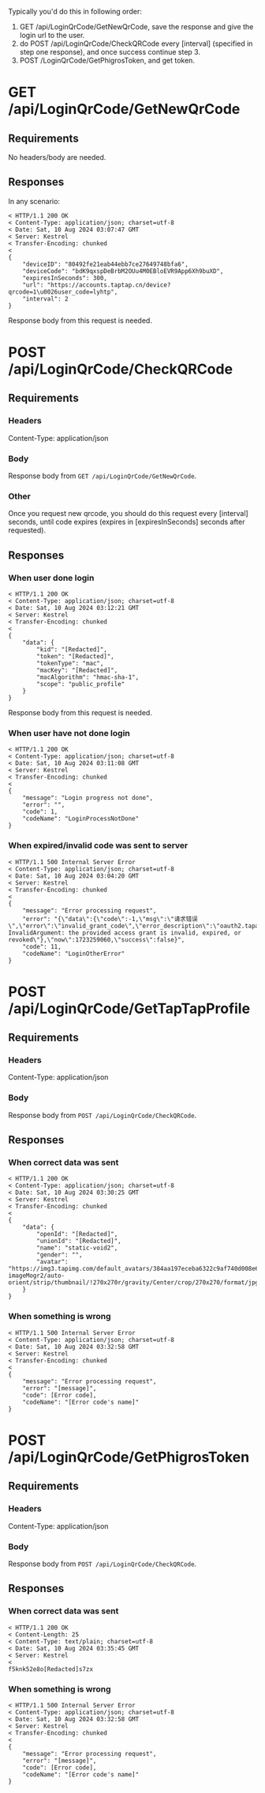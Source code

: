 Typically you'd do this in following order:
1. GET /api/LoginQrCode/GetNewQrCode, save the response and give the login url to the user.
2. do POST /api/LoginQrCode/CheckQRCode every [interval\] (specified in step one response), and once success continue step 3.
3. POST /LoginQrCode/GetPhigrosToken, and get token.

# GET /api/LoginQrCode/GetNewQrCode
## Requirements
No headers/body are needed.

## Responses
In any scenario:
```
< HTTP/1.1 200 OK
< Content-Type: application/json; charset=utf-8
< Date: Sat, 10 Aug 2024 03:07:47 GMT
< Server: Kestrel
< Transfer-Encoding: chunked
<
{
    "deviceID": "80492fe21eab44ebb7ce27649748bfa6",
    "deviceCode": "bdK9qxspDeBrbM2OUu4M0EBloEVR9App6Xh9buXD",
    "expiresInSeconds": 300,
    "url": "https://accounts.taptap.cn/device?qrcode=1\u0026user_code=lyhtp",
    "interval": 2
}
```
Response body from this request is needed.

# POST /api/LoginQrCode/CheckQRCode
## Requirements
### Headers
Content-Type: application/json
### Body
Response body from `GET /api/LoginQrCode/GetNewQrCode`.
### Other
Once you request new qrcode, you should do this request every [interval\] seconds, until code expires (expires in [expiresInSeconds\] seconds after requested).
## Responses
### When user done login
```
< HTTP/1.1 200 OK
< Content-Type: application/json; charset=utf-8
< Date: Sat, 10 Aug 2024 03:12:21 GMT
< Server: Kestrel
< Transfer-Encoding: chunked
<
{
    "data": {
        "kid": "[Redacted]",
        "token": "[Redacted]",
        "tokenType": "mac",
        "macKey": "[Redacted]",
        "macAlgorithm": "hmac-sha-1",
        "scope": "public_profile"
    }
}
```
Response body from this request is needed.

### When user have not done login
```
< HTTP/1.1 200 OK
< Content-Type: application/json; charset=utf-8
< Date: Sat, 10 Aug 2024 03:11:08 GMT
< Server: Kestrel
< Transfer-Encoding: chunked
<
{
    "message": "Login progress not done",
    "error": "",
    "code": 1,
    "codeName": "LoginProcessNotDone"
}
```
### When expired/invalid code was sent to server
```
< HTTP/1.1 500 Internal Server Error
< Content-Type: application/json; charset=utf-8
< Date: Sat, 10 Aug 2024 03:04:20 GMT
< Server: Kestrel
< Transfer-Encoding: chunked
<
{
    "message": "Error processing request",
    "error": "{\"data\":{\"code\":-1,\"msg\":\"请求错误\",\"error\":\"invalid_grant_code\",\"error_description\":\"oauth2.tapapis.com.INVALID_GRANT_CODE: InvalidArgument: the provided access grant is invalid, expired, or revoked\"},\"now\":1723259060,\"success\":false}",
    "code": 11,
    "codeName": "LoginOtherError"
}
```
# POST /api/LoginQrCode/GetTapTapProfile
## Requirements
### Headers
Content-Type: application/json
### Body
Response body from `POST /api/LoginQrCode/CheckQRCode`.
## Responses
### When correct data was sent
```
< HTTP/1.1 200 OK
< Content-Type: application/json; charset=utf-8
< Date: Sat, 10 Aug 2024 03:30:25 GMT
< Server: Kestrel
< Transfer-Encoding: chunked
<
{
    "data": {
        "openId": "[Redacted]",
        "unionId": "[Redacted]",
        "name": "static-void2",
        "gender": "",
        "avatar": "https://img3.tapimg.com/default_avatars/384aa197eceba6322c9af740d008e65e.jpg?imageMogr2/auto-orient/strip/thumbnail/!270x270r/gravity/Center/crop/270x270/format/jpg/interlace/1/quality/80"
    }
}
```
### When something is wrong
```
< HTTP/1.1 500 Internal Server Error
< Content-Type: application/json; charset=utf-8
< Date: Sat, 10 Aug 2024 03:32:58 GMT
< Server: Kestrel
< Transfer-Encoding: chunked
<
{
    "message": "Error processing request",
    "error": "[message]",
    "code": [Error code],
    "codeName": "[Error code's name]"
}
```
# POST /api/LoginQrCode/GetPhigrosToken
## Requirements
### Headers
Content-Type: application/json
### Body
Response body from `POST /api/LoginQrCode/CheckQRCode`.
## Responses
### When correct data was sent
```
< HTTP/1.1 200 OK
< Content-Length: 25
< Content-Type: text/plain; charset=utf-8
< Date: Sat, 10 Aug 2024 03:35:45 GMT
< Server: Kestrel
<
f5knk52e8o[Redacted]s7zx
```
### When something is wrong
```
< HTTP/1.1 500 Internal Server Error
< Content-Type: application/json; charset=utf-8
< Date: Sat, 10 Aug 2024 03:32:58 GMT
< Server: Kestrel
< Transfer-Encoding: chunked
<
{
    "message": "Error processing request",
    "error": "[message]",
    "code": [Error code],
    "codeName": "[Error code's name]"
}
```